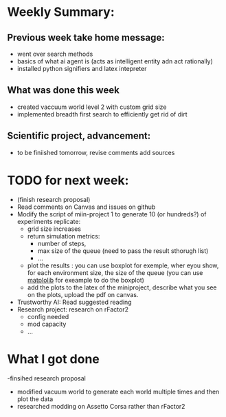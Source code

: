 # Weekly Summary:

## Previous week take home message:
- went over search methods
- basics of what ai agent is (acts as intelligent entity adn act rationally)
- installed python signifiers and latex intepreter

## What was done this week
- created vaccuum world level 2 with custom grid size
- implemented breadth first search to efficiently get rid of dirt

## Scientific project, advancement:
- to be finiished tomorrow, revise comments add sources


# TODO for next week:

- (finish research proposal)
- Read comments on Canvas and issues on github
- Modify the script of miin-project 1 to generate 10 (or hundreds?) of experiments replicate:
  + grid size increases
  + return simulation metrics: 
    + number of steps,
    + max size of the queue (need to pass the result sthorugh list)
    + ...
  + plot the results : you can use boxplot for exemple, wher eyou show, for each environment size, the size of the queue (you can use [matplolib](https://matplotlib.org/stable/plot_types/stats/boxplot_plot.html) for exeample to do the boxplot)
  + add the plots to the latex of the miniproject, describe what you see on the plots, upload the pdf on canvas.
- Trustworthy AI: Read suggested reading
- Research project: research on rFactor2
  + config needed
  + mod capacity
  + ...
# What I got done
-finsihed research proposal
- modified vacuum world to generate each world multiple times and then plot the data
- researched modding on Assetto Corsa rather than rFactor2 
